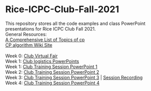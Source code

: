 # Rice-ICPC-Club-Fall-2021
This repository stores all the code examples and class PowerPoint presentations for Rice ICPC Club Fall 2021.</br>
General Resources:</br>
[A Comprehensive List of Topics of cp](https://docs.google.com/document/d/1_dc3Ifg7Gg1LxhiqMMmE9UbTsXpdRiYh4pKILYG2eA4/edit)</br>
[CP algorithm Wiki Site](https://cp-algorithms.com/)</br>
  </br>
Week 0: [Club Virtual Fair](https://docs.google.com/presentation/d/15biZsjvp2y-UyB-x8dSTH25WNEXiNlFp-HdNSlkDmV8/edit#slide=id.gea5974ed74_0_290)</br>
Week 1: [Club logistics PowerPoints](https://docs.google.com/presentation/d/1ZR-aHtWjq7mfib_V-bKphugBAwjmYDZvI1AngG1gM6s/edit#slide=id.gc6f73a04f_0_0)</br>
Week 1: [Club Training Session PowerPoint 1](https://docs.google.com/presentation/d/1XUL8zTCotBzhmb_cWXow4QX8vdBcrv2F-CzoYfkQ7Lk/edit?usp=sharing)</br>
Week 2: [Club Training Session PowerPoint 2](https://docs.google.com/presentation/d/1gKIr7iX5LhmOhXjcyIJr4teNR-oMbpCVdiz_zCqPsb4/edit?usp=sharing)</br>
Week 3: [Club Training Session PowerPoint 3](https://docs.google.com/presentation/d/1EZnoRdOsgpsGIdlccwfjY94NgTgtIi_fnPrH_OuKOlI/edit?usp=sharing)  |  [Session Recording](https://riceuniversity.zoom.us/rec/play/dxQQkv2RTDkrHNjF_hpesO5tuCkpcua-kridQDly100ENZkEqxPMoKb2iAvsIwFKjjZ6xkX0IQlD0_SH.ZmL0-GvBliP4ZJmx?continueMode=true&_x_zm_rtaid=H--hGLGoR82YnwV49DXs7A.1633013944050.8a89093a0ad79e7f146792312d23603f&_x_zm_rhtaid=361) </br>
Week 4: [Club Training Session PowerPoint 4](https://docs.google.com/presentation/d/1EZnoRdOsgpsGIdlccwfjY94NgTgtIi_fnPrH_OuKOlI/edit?usp=sharing)</br>
